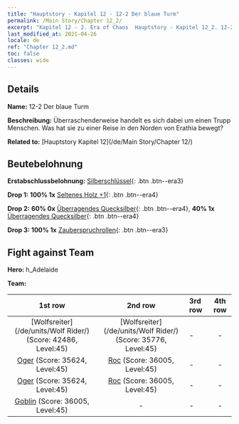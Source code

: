 ```yaml
---
title: "Hauptstory - Kapitel 12 - 12-2 Der blaue Turm"
permalink: /Main Story/Chapter 12_2/
excerpt: "Kapitel 12 - 2. Era of Chaos  Hauptstory - Kapitel 12_2. 12-2 Der blaue Turm"
last_modified_at: 2021-04-26
locale: de
ref: "Chapter 12_2.md"
toc: false
classes: wide
---
```


## Details

 **Name:** 12-2 Der blaue Turm

 **Beschreibung:** Überraschenderweise handelt es sich dabei um einen Trupp Menschen. Was hat sie zu einer Reise in den Norden von Erathia bewegt?

 **Related to:** [Hauptstory Kapitel 12](/de/Main Story/Chapter 12/)

## Beutebelohnung

 **Erstabschlussbelohnung:** [Silberschlüssel](/ItemsDE/con_693/){: .btn .btn--era3}

 **Drop 1:** **100% 1x** [Seltenes Holz +1](/ItemsDE/mat_41/){: .btn .btn--era4}

 **Drop 2:** **60% 0x** [Überragendes Quecksilber](/ItemsDE/mat_35/){: .btn .btn--era4}, **40% 1x** [Überragendes Quecksilber](/ItemsDE/mat_35/){: .btn .btn--era4}

 **Drop 3:** **100% 1x** [Zauberspruchrollen](/ItemsDE/con_694/){: .btn .btn--era3}


## Fight against Team
 **Hero:** h_Adelaide

 **Team:**


  | 1st row | 2nd row | 3rd row | 4th row |
  |:----:|:----:|:----|:----:|
  | [Wolfsreiter](/de/units/Wolf Rider/) (Score: 42486, Level:45)  | [Wolfsreiter](/de/units/Wolf Rider/) (Score: 35776, Level:45)  | - | - |
  | [Oger](/de/units/Ogre/) (Score: 35624, Level:45)  | [Roc](/de/units/Roc/) (Score: 36005, Level:45)  | - | - |
  | [Oger](/de/units/Ogre/) (Score: 35624, Level:45)  | [Roc](/de/units/Roc/) (Score: 36005, Level:45)  | - | - |
  | [Goblin](/de/units/Goblin/) (Score: 36005, Level:45)  | - | - | - |


